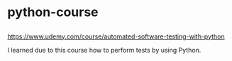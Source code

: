 # python-course

##
https://www.udemy.com/course/automated-software-testing-with-python

I learned due to this course how to perform tests by using Python.


